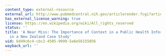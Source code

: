 ```yaml
---
content_type: external-resource
external_url: http://www.pubmedcentral.nih.gov/articlerender.fcgi?artid=2528031
has_external_license_warning: true
license: https://en.wikipedia.org/wiki/All_rights_reserved
status: ''
title: 'A Near Miss: The Importance of Context in a Public Health Informatics Project
  in a New Zealand Case Study'
uid: 6d49c6c4-cbc2-4505-9099-5a6e56155056
wayback_url: ''
---
```

